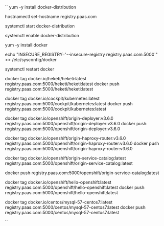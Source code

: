 ``
yum -y install docker-distribution

hostnamectl set-hostname  registry.paas.com

systemctl  start  docker-distribution

systemctl  enable   docker-distribution

yum -y install docker

echo "INSECURE_REGISTRY='--insecure-registry registry.paas.com:5000'"    >> /etc/sysconfig/docker

systemctl  restart docker



docker tag docker.io/heketi/heketi:latest  registry.paas.com:5000/heketi/heketi:latest
docker push registry.paas.com:5000/heketi/heketi:latest


docker tag docker.io/cockpit/kubernetes:latest  registry.paas.com:5000/cockpit/kubernetes:latest
docker push registry.paas.com:5000/cockpit/kubernetes:latest

docker tag docker.io/openshift/origin-deployer:v3.6.0  registry.paas.com:5000/openshift/origin-deployer:v3.6.0
docker push registry.paas.com:5000/openshift/origin-deployer:v3.6.0

docker tag docker.io/openshift/origin-haproxy-router:v3.6.0  registry.paas.com:5000/openshift/origin-haproxy-router:v3.6.0
docker push registry.paas.com:5000/openshift/origin-haproxy-router:v3.6.0




docker tag docker.io/openshift/origin-service-catalog:latest   registry.paas.com:5000/openshift/origin-service-catalog:latest

docker push registry.paas.com:5000/openshift/origin-service-catalog:latest



docker tag docker.io/openshift/hello-openshift:latest   registry.paas.com:5000/openshift/hello-openshift:latest
docker push registry.paas.com:5000/openshift/hello-openshift:latest
 

docker tag docker.io/centos/mysql-57-centos7:latest   registry.paas.com:5000/centos/mysql-57-centos7:latest 
docker push registry.paas.com:5000/centos/mysql-57-centos7:latest









``
